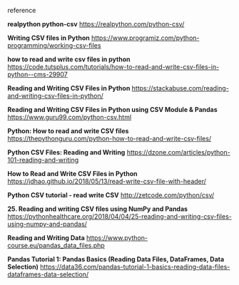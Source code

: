 reference

**realpython python-csv**
https://realpython.com/python-csv/

**Writing CSV files in Python**
https://www.programiz.com/python-programming/working-csv-files

**how to read and write csv files in python**
https://code.tutsplus.com/tutorials/how-to-read-and-write-csv-files-in-python--cms-29907

**Reading and Writing CSV Files in Python**
https://stackabuse.com/reading-and-writing-csv-files-in-python/

**Reading and Writing CSV Files in Python using CSV Module & Pandas**
https://www.guru99.com/python-csv.html

**Python: How to read and write CSV files**
https://thepythonguru.com/python-how-to-read-and-write-csv-files/

**Python CSV Files: Reading and Writing**
https://dzone.com/articles/python-101-reading-and-writing

**How to Read and Write CSV Files in Python**
https://jdhao.github.io/2018/05/13/read-write-csv-file-with-header/

**Python CSV tutorial - read write CSV**
http://zetcode.com/python/csv/

**25. Reading and writing CSV files using NumPy and Pandas**
https://pythonhealthcare.org/2018/04/04/25-reading-and-writing-csv-files-using-numpy-and-pandas/

**Reading and Writing Data**
https://www.python-course.eu/pandas_data_files.php

**Pandas Tutorial 1: Pandas Basics (Reading Data Files, DataFrames, Data Selection)**
https://data36.com/pandas-tutorial-1-basics-reading-data-files-dataframes-data-selection/






